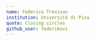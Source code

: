 ```yaml
---
name: Federica Trevisan
institution: Università di Pisa
quote: Closing circles 
github_user: federikovi
---
```

